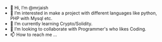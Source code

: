 - 👋 Hi, I’m @mrjaish
- 👀 I’m interested in make a project with different languages like python, PHP with Mysql etc.
- 🌱 I’m currently learning Crypto/Solidity.
- 💞️ I’m looking to collaborate with Programmer's who likes Coding.
- 📫 How to reach me ...

<!---
mrjaish/mrjaish is a ✨ special ✨ repository because its `README.md` (this file) appears on your GitHub profile.
You can click the Preview link to take a look at your changes.
--->
